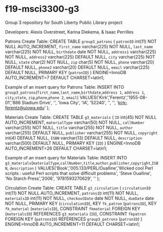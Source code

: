 # f19-msci3300-g3
Group 3 repository for South Liberty Public Library project

Developers: Alexis Overstreet, Karina Diekema, & Isaac Perrilles

Patrons Create Table:
CREATE TABLE `group3_patrons` (
  `patronID` int(11) NOT NULL AUTO_INCREMENT,
  `first_name` varchar(225) NOT NULL,
  `last_name` varchar(225) NOT NULL,
  `birthdate` date NOT NULL,
  `address1` varchar(225) NOT NULL,
  `address2` varchar(225) DEFAULT NULL,
  `city` varchar(225) NOT NULL,
  `state` char(2) NOT NULL,
  `zip` char(5) NOT NULL,
  `phone` varchar(20) DEFAULT NULL,
  `phone2` varchar(20) DEFAULT NULL,
  `email` varchar(225) DEFAULT NULL,
  PRIMARY KEY (`patronID`)
) ENGINE=InnoDB AUTO_INCREMENT=7 DEFAULT CHARSET=latin1;

Example of an insert query for Patrons Table:
INSERT INTO `group3_patrons`(`first_name`,`last_name`,`birthdate`,`address 1`, `address 1`, `city`,`state`, `zip`,`phone`,`phone 2`, `email`)
VALUES('Kirk','Ferentz','1955-08-01','886 Stadium Drive', '', 'Iowa City', 'IA', '52240', '', '', 'kirk-ferentz@uiowa.edu' );

Materials Create Table:
CREATE TABLE `g3_materials` (
  `ID` int(45) NOT NULL AUTO_INCREMENT,
  `materialType` varchar(50) NOT NULL,
  `callNumber` varchar(255) NOT NULL,
  `title` varchar(255) NOT NULL,
  `author` varchar(255) DEFAULT NULL,
  `publisher` varchar(255) NOT NULL,
  `copyright` int(4) DEFAULT NULL,
  `ISBN` varchar(13) DEFAULT NULL,
  `description` varchar(500) DEFAULT NULL,
  PRIMARY KEY (`ID`)
) ENGINE=InnoDB AUTO_INCREMENT=26 DEFAULT CHARSET=latin1;

Example of an insert query for Materials Table:
INSERT INTO `g3_materials`(`materialType`,`callNumber`,`title`,`author`,`publisher`,`copyright`,`ISBN`, `description` )
VALUES('Book','005.133/PERL/Oualline','Wicked cool Perl scripts : useful Perl scripts that solve difficult problems', 'Steve Oualline', 'No Starch Press','2006', '9781593270629', '' );

Circulation Create Table:
CREATE TABLE `g3_circulation` (
  `circulationID` int(11) NOT NULL AUTO_INCREMENT,
  `patronsID` int(11) NOT NULL,
  `materialsID` int(11) NOT NULL,
  `checkoutDate` date NOT NULL,
  `dueDate` date NOT NULL,
  PRIMARY KEY (`circulationID`),
  KEY `fk_patron` (`patronsID`),
  KEY `fk_material` (`materialsID`),
  CONSTRAINT `fkmaterial` FOREIGN KEY (`materialsID`) REFERENCES `g3_materials` (`ID`),
  CONSTRAINT `fkpatron` FOREIGN KEY (`patronsID`) REFERENCES `group3_patrons` (`patronID`)
) ENGINE=InnoDB AUTO_INCREMENT=11 DEFAULT CHARSET=latin1;

